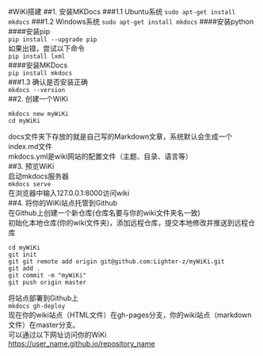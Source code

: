#WiKi搭建
##1. 安装MKDocs
###1.1 Ubuntu系统
`sudo apt-get install mkdocs`
###1.2 Windows系统
`sudo apt-get install mkdocs`
####安装python
####安装pip  
`pip install --upgrade pip`  
如果出错，尝试以下命令  
`pip install lxml`  
####安装MKDocs  
`pip install mkdocs`  
###1.3 确认是否安装正确  
`mkdocs --version`  
##2. 创建一个WiKi  
```
mkdocs new myWiKi
cd myWiKi
```  
docs文件夹下存放的就是自己写的Markdown文章，系统默认会生成一个index.md文件  
mkdocs.yml是wiki网站的配置文件（主题、目录、语言等）  
##3. 预览WiKi  
启动mkdocs服务器  
`mkdocs serve`  
在浏览器中输入127.0.0.1:8000访问wiki  
##4. 将你的WiKi站点托管到Github  
在Github上创建一个新仓库(仓库名要与你的wiki文件夹名一致)  
初始化本地仓库(你的wiki文件夹)，添加远程仓库，提交本地修改并推送到远程仓库  
```
cd myWiKi
git init
git git remote add origin git@github.com:Lighter-z/myWiKi.git
git add .
git commit -m "myWiKi"
git push origin master
```  
将站点部署到Github上  
`mkdocs gh-deploy`  
现在你的wiki站点（HTML文件）在gh-pages分支，你的wiki站点（markdown文件）在master分支。  
可以通过以下网址访问你的WiKi  
https://user_name.github.io/repository_name  




